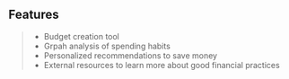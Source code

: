 ## Features

>- Budget creation tool
>- Grpah analysis of spending habits
>- Personalized recommendations to save money
>- External resources to learn more about good financial practices
